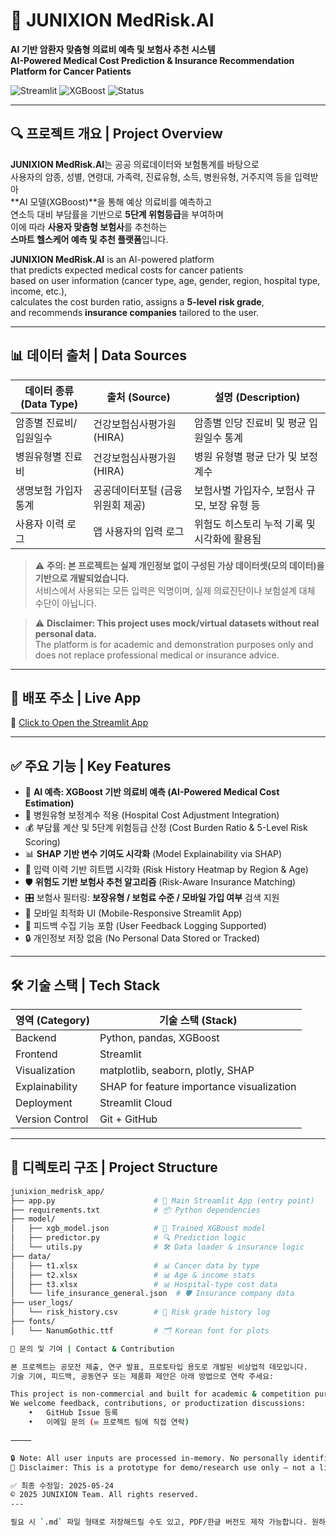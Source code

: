 # 🧠 JUNIXION MedRisk.AI

**AI 기반 암환자 맞춤형 의료비 예측 및 보험사 추천 시스템**  
**AI-Powered Medical Cost Prediction & Insurance Recommendation Platform for Cancer Patients**

![Streamlit](https://img.shields.io/badge/Deployed%20with-Streamlit-orange)
![XGBoost](https://img.shields.io/badge/Model-XGBoost-blue)
![Status](https://img.shields.io/badge/Status-Ready%20for%20submission-green)

---

## 🔍 프로젝트 개요 | Project Overview

**JUNIXION MedRisk.AI**는 공공 의료데이터와 보험통계를 바탕으로  
사용자의 암종, 성별, 연령대, 가족력, 진료유형, 소득, 병원유형, 거주지역 등을 입력받아  
**AI 모델(XGBoost)**을 통해 예상 의료비를 예측하고  
연소득 대비 부담률을 기반으로 **5단계 위험등급**을 부여하며  
이에 따라 **사용자 맞춤형 보험사**를 추천하는  
**스마트 헬스케어 예측 및 추천 플랫폼**입니다.

**JUNIXION MedRisk.AI** is an AI-powered platform  
that predicts expected medical costs for cancer patients  
based on user information (cancer type, age, gender, region, hospital type, income, etc.),  
calculates the cost burden ratio, assigns a **5-level risk grade**,  
and recommends **insurance companies** tailored to the user.

---

## 📊 데이터 출처 | Data Sources

| 데이터 종류 (Data Type)         | 출처 (Source)                                       | 설명 (Description)                                     |
|------------------------------|----------------------------------------------------|------------------------------------------------------|
| 암종별 진료비/입원일수       | 건강보험심사평가원 (HIRA)                           | 암종별 인당 진료비 및 평균 입원일수 통계               |
| 병원유형별 진료비            | 건강보험심사평가원 (HIRA)                           | 병원 유형별 평균 단가 및 보정계수                      |
| 생명보험 가입자 통계         | 공공데이터포털 (금융위원회 제공)                   | 보험사별 가입자수, 보험사 규모, 보장 유형 등            |
| 사용자 이력 로그             | 앱 사용자의 입력 로그                              | 위험도 히스토리 누적 기록 및 시각화에 활용됨            |

> ⚠️ **주의: 본 프로젝트는 실제 개인정보 없이 구성된 가상 데이터셋(모의 데이터)을 기반으로 개발되었습니다.**  
> 서비스에서 사용되는 모든 입력은 익명이며, 실제 의료진단이나 보험설계 대체 수단이 아닙니다.

> ⚠️ **Disclaimer: This project uses mock/virtual datasets without real personal data.**  
> The platform is for academic and demonstration purposes only and does not replace professional medical or insurance advice.

---

## 🚀 배포 주소 | Live App

🔗 [Click to Open the Streamlit App](https://junixion-medrisk.streamlit.app/)

---

## ✅ 주요 기능 | Key Features

- 🎯 **AI 예측: XGBoost 기반 의료비 예측 (AI-Powered Medical Cost Estimation)**
- 🏥 병원유형 보정계수 적용 (Hospital Cost Adjustment Integration)
- 💰 부담률 계산 및 5단계 위험등급 산정 (Cost Burden Ratio & 5-Level Risk Scoring)
- 📊 **SHAP 기반 변수 기여도 시각화** (Model Explainability via SHAP)
- 🧬 입력 이력 기반 히트맵 시각화 (Risk History Heatmap by Region & Age)
- 🛡️ **위험도 기반 보험사 추천 알고리즘** (Risk-Aware Insurance Matching)
- 🎛️ 보험사 필터링: **보장유형 / 보험료 수준 / 모바일 가입 여부** 검색 지원
- 📱 모바일 최적화 UI (Mobile-Responsive Streamlit App)
- 💬 피드백 수집 기능 포함 (User Feedback Logging Supported)
- 🔒 개인정보 저장 없음 (No Personal Data Stored or Tracked)

---

## 🛠 기술 스택 | Tech Stack

| 영역 (Category)   | 기술 스택 (Stack)                           |
|------------------|---------------------------------------------|
| Backend          | Python, pandas, XGBoost                     |
| Frontend         | Streamlit                                   |
| Visualization    | matplotlib, seaborn, plotly, SHAP           |
| Explainability   | SHAP for feature importance visualization   |
| Deployment       | Streamlit Cloud                             |
| Version Control  | Git + GitHub                                |

---

## 📁 디렉토리 구조 | Project Structure

```bash
junixion_medrisk_app/
├── app.py                      # 📌 Main Streamlit App (entry point)
├── requirements.txt            # 📦 Python dependencies
├── model/
│   ├── xgb_model.json          # 🎯 Trained XGBoost model
│   ├── predictor.py            # 🔍 Prediction logic
│   └── utils.py                # 🛠 Data loader & insurance logic
├── data/
│   ├── t1.xlsx                 # 📊 Cancer data by type
│   ├── t2.xlsx                 # 📊 Age & income stats
│   ├── t3.xlsx                 # 📊 Hospital-type cost data
│   └── life_insurance_general.json  # 🛡️ Insurance company data
├── user_logs/
│   └── risk_history.csv        # 🧬 Risk grade history log
├── fonts/
│   └── NanumGothic.ttf         # 🗂️ Korean font for plots

📮 문의 및 기여 | Contact & Contribution

본 프로젝트는 공모전 제출, 연구 발표, 프로토타입 용도로 개발된 비상업적 데모입니다.
기술 기여, 피드백, 공동연구 또는 제품화 제안은 아래 방법으로 연락 주세요:

This project is non-commercial and built for academic & competition purposes.
We welcome feedback, contributions, or productization discussions:
	•	GitHub Issue 등록
	•	이메일 문의 (✉️ 프로젝트 팀에 직접 연락)

⸻

🔒 Note: All user inputs are processed in-memory. No personally identifiable information (PII) is collected or stored.
🧪 Disclaimer: This is a prototype for demo/research use only — not a licensed medical tool.

✅ 최종 수정일: 2025-05-24
© 2025 JUNIXION Team. All rights reserved.
---

필요 시 `.md` 파일 형태로 저장해드릴 수도 있고, PDF/한글 버전도 제작 가능합니다. 원하시면 말씀해 주세요!
